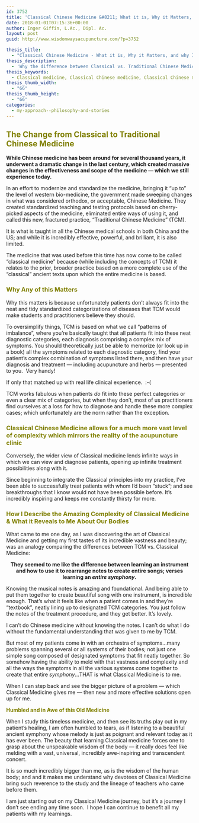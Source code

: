 ```yaml
---
id: 3752
title: 'Classical Chinese Medicine &#8211; What it is, Why it Matters, and why I&#8217;m Moving Towards it in my Practice'
date: 2018-01-01T07:15:36+00:00
author: Inger Giffin, L.Ac., Dipl. Ac.
layout: post
guid: http://www.wisdomwaysacupuncture.com/?p=3752

thesis_title:
  - "Classical Chinese Medicine - What it is, Why it Matters, and why I'm Moving Towards it in my Acupuncture Practice"
thesis_description:
  - 'Why the difference between Classical vs. Traditional Chinese Medicine matters, & how moving to Classical is helping improve my clinical success rates.'
thesis_keywords:
  - Classical medicine, Classical Chinese medicine, Classical Chinese medicine fort collins
thesis_thumb_width:
  - "66"
thesis_thumb_height:
  - "66"
categories:
  - my-approach--philosophy-and-stories
---
```

## <span style="color: #808000;">The Change from Classical to Traditional Chinese Medicine</span>

**While Chinese medicine has been around for several thousand years, it underwent a dramatic change in the last century, which created massive changes in the effectiveness and scope of the medicine &#8212; which we still experience today.**

In an effort to modernize and standardize the medicine, bringing it “up to” the level of western bio-medicine, the government made sweeping changes in what was considered orthodox, or acceptable, Chinese Medicine. They created standardized teaching and testing protocols based on cherry-picked aspects of the medicine, eliminated entire ways of using it, and called this new, fractured practice, “Traditional Chinese Medicine” (TCM).

It is what is taught in all the Chinese medical schools in both China and the US; and while it is incredibly effective, powerful, and brilliant, it is also limited.

The medicine that was used before this time has now come to be called “classical medicine” because (while including the concepts of TCM) it relates to the prior, broader practice based on a more complete use of the “classical” ancient texts upon which the entire medicine is based.

### <span style="color: #808000;">Why Any of this Matters</span>

Why this matters is because unfortunately patients don’t always fit into the neat and tidy standardized categorizations of diseases that TCM would make students and practitioners believe they should.

To oversimplify things, TCM is based on what we call &#8220;patterns of imbalance&#8221;, where you&#8217;re basically taught that all patients fit into these neat diagnostic categories, each diagnosis comprising a complex mix of symptoms. You should theoretically just be able to memorize (or look up in a book) all the symptoms related to each diagnostic category, find your patient&#8217;s complex combination of symptoms listed there, and then have your diagnosis and treatment &#8212; including acupuncture and herbs &#8212; presented to you.  Very handy!

If only that matched up with real life clinical experience.  :-(

TCM works fabulous when patients _do_ fit into these perfect categories or even a clear mix of categories, but when they don’t, most of us practitioners find ourselves at a loss for how to diagnose and handle these more complex cases; which unfortunately are the norm rather than the exception.

### <span style="color: #808000;">Classical Chinese Medicine allows for a much more vast level of complexity which mirrors the reality of the acupuncture clinic<br /> </span>

Conversely, the wider view of Classical medicine lends infinite ways in which we can view and diagnose patients, opening up infinite treatment possibilities along with it.

Since beginning to integrate the Classical principles into my practice, I’ve been able to successfully treat patients with whom I’d been “stuck”; and see breakthroughs that I know would not have been possible before. It’s incredibly inspiring and keeps me constantly thirsty for more.

### <span style="color: #808000;">How I Describe the Amazing Complexity of Classical Medicine & What it Reveals to Me About Our Bodies</span>

What came to me one day, as I was discovering the art of Classical Medicine and getting my first tastes of its incredible vastness and beauty; was an analogy comparing the differences between TCM vs. Classical Medicine:

<p style="text-align: center;">
  <strong>They seemed to me like the difference between learning an instrument and how to use it to rearrange notes to create entire songs; verses learning an <i>entire</i> <i>symphony</i>.</strong>
</p>

Knowing the musical notes is amazing and foundational. And being able to put them together to create beautiful song with one instrument, is incredible enough. That&#8217;s what it feels like when a patient comes in and they&#8217;re &#8220;textbook&#8221;, neatly lining up to designated TCM categories. You just follow the notes of the treatment procedure, and they get better. It&#8217;s lovely.

I can&#8217;t do Chinese medicine without knowing the notes. I can&#8217;t do what I do without the fundamental understanding that was given to me by TCM.

But most of my patients come in with an orchestra of symptoms&#8230;many problems spanning several or all systems of their bodies; not just one simple song composed of designated symptoms that fit neatly together. So somehow having the ability to meld with that vastness and complexity and all the ways the symptoms in all the various systems come together to create that entire _symphony_&#8230;THAT is what Classical Medicine is to me.

When I can step back and see the bigger picture of a problem &#8212; which Classical Medicine gives me &#8212; then new and more effective solutions open up for me.

**<span style="color: #808000;">Humbled and in Awe of this Old Medicine</span>**

When I study this timeless medicine, and then see its truths play out in my patient’s healing, I am often humbled to tears, as if listening to a beautiful ancient symphony whose melody is just as poignant and relevant today as it has ever been. The beauty that learning Classical medicine forces one to grasp about the unspeakable wisdom of the body &#8212; it really does feel like melding with a vast, universal, incredibly awe-inspiring and transcendent concert.

It is so much incredibly bigger than me, as is the wisdom of the human body; and and it makes me understand why devotees of Classical Medicine bring such reverence to the study and the lineage of teachers who came before them.

I am just starting out on my Classical Medicine journey, but it&#8217;s a journey I don&#8217;t see ending any time soon.  I hope I can continue to benefit all my patients with my learnings.